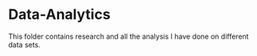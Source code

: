 # Data-Analytics
This folder contains research and all the analysis I have done on different data sets.
